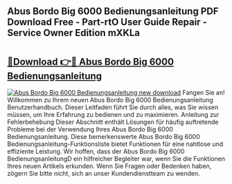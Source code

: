 ## Abus Bordo Big 6000 Bedienungsanleitung PDF Download Free - Part-rtO User Guide Repair - Service Owner Edition mXKLa

# <h2><a href="http://df2iv6.blite.top/?on=Abus+Bordo+Big+6000+Bedienungsanleitung">🔗Download 👉🔴 Abus Bordo Big 6000 Bedienungsanleitung</a></h2>

[![Abus Bordo Big 6000 Bedienungsanleitung new download](https://i.imgur.com/lujVjoI.png)](http://df2iv6.blite.top/?on=Abus+Bordo+Big+6000+Bedienungsanleitung)
Fangen Sie an! Willkommen zu Ihrem neuen Abus Bordo Big 6000 Bedienungsanleitung Benutzerhandbuch. Dieser Leitfaden führt Sie durch alles, was Sie wissen müssen, um Ihre Erfahrung zu bedienen und zu maximieren. Anleitung zur Fehlerbehebung Dieser Abschnitt enthält Lösungen für häufig auftretende Probleme bei der Verwendung Ihres Abus Bordo Big 6000 Bedienungsanleitung. Diese bemerkenswerte Abus Bordo Big 6000 Bedienungsanleitung-Funktionsliste bietet Funktionen für eine nahtlose und effiziente Leistung. Wir hoffen, dass der Abus Bordo Big 6000 BedienungsanleitungD ein hilfreicher Begleiter war, wenn Sie die Funktionen Ihres neuen Artikels erkunden. Wenn Sie Fragen oder Bedenken haben, zögern Sie bitte nicht, sich an unser Kundendienstteam zu wenden.
